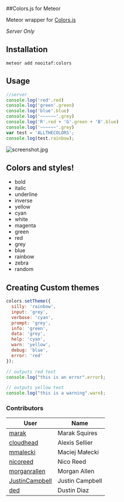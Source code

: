 ##Colors.js for Meteor

Meteor wrapper for [Colors.js](https://github.com/Marak/colors.js)  

_Server Only_  


## Installation

`meteor add nooitaf:colors`

## Usage
````javascript
//server
console.log('red'.red)
console.log('green'.green)
console.log('blue'.blue)
console.log('~~~~~~'.grey)
console.log('R'.red + 'G'.green + 'B'.blue)
console.log('~~~~~~'.grey)
var test = 'ALLTHECOLORS';
console.log(test.rainbow);
````
<img src="https://raw.githubusercontent.com/nooitaf/meteor-colors/master/screenshot.jpg" alt="screenshot.jpg">

## Colors and styles!

- bold
- italic
- underline
- inverse
- yellow
- cyan
- white
- magenta
- green
- red
- grey
- blue
- rainbow
- zebra
- random


## Creating Custom themes

````javascript
colors.setTheme({
  silly: 'rainbow',
  input: 'grey',
  verbose: 'cyan',
  prompt: 'grey',
  info: 'green',
  data: 'grey',
  help: 'cyan',
  warn: 'yellow',
  debug: 'blue',
  error: 'red'
});

// outputs red text
console.log("this is an error".error);

// outputs yellow text
console.log("this is a warning".warn);
````


### Contributors 

| User | Name |
| ----- | ----- |
| [marak](https://github.com/marak)                     | Marak Squires     |
| [cloudhead](https://github.com/cloudhead)             | Alexis Sellier    |
| [mmalecki](https://github.com/mmalecki)               | Maciej Małecki    |
| [nicoreed](https://github.com/nicoreed)               | Nico Reed         |
| [morganrallen](https://github.com/morganrallen)       | Morgan Allen      |
| [JustinCampbell](https://github.com/JustinCampbell)   | Justin Campbell   |
| [ded](https://github.com/ded)                         | Dustin Diaz       |
